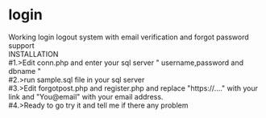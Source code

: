 # login
Working login logout system with email verification and forgot password support  </br>
INSTALLATION </br>
#1.>Edit conn.php and enter your sql server " username,password and dbname " </br>
#2.>run sample.sql file in your sql server </br>
#3.>Edit forgotpost.php and register.php and replace "https://...." with your link and "You@email" with your email address. </br>
#4.>Ready to go try it and tell me if there any problem </br>
